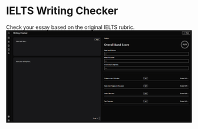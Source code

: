 # IELTS Writing Checker
Check your essay based on the original IELTS rubric.
![showcase](./img/show.png)